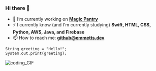 ### Hi there 👋

<!--
**RealEmmettS/RealEmmettS** is a ✨ _special_ ✨ repository because its `README.md` (this file) appears on your GitHub profile.

Here are some ideas to get you started:

- 🔭 I’m currently working on ...
- 🌱 I’m currently learning ...
- 👯 I’m looking to collaborate on ...
- 🤔 I’m looking for help with ...
- 💬 Ask me about ...
- 📫 How to reach me: ...
- 😄 Pronouns: ...
- ⚡ Fun fact: ...
-->

- 🔭  I’m currently working on [**Magic Pantry**](https://github.com/RealEmmettS/Magic-Pantry)
- ⚡  I currently know (and I'm currently studying) **Swift, HTML, CSS, Python, AWS, Java, and Firebase**
- 📫  How to reach me: [**github@emmetts.dev**](mailto:github@emmetts.dev)

```
String greeting = "Hello!";    
System.out.print(greeting);
```


![coding_GIF](https://media2.giphy.com/media/xT9IgzoKnwFNmISR8I/giphy.gif?cid=ecf05e470i2h1c0fbgpxqpxq2z2jn20c63fo4u8ib8ead9jq&rid=giphy.gif)
